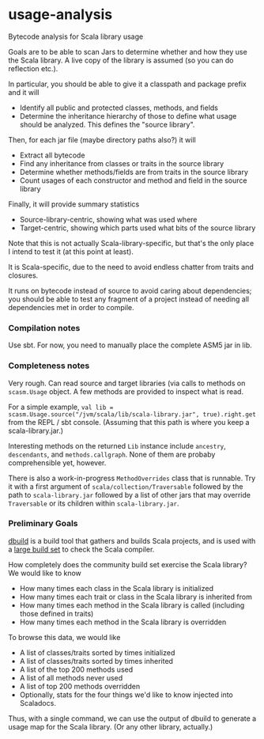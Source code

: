 usage-analysis
==============

Bytecode analysis for Scala library usage

Goals are to be able to scan Jars to determine whether and how they use the Scala library.  A live copy of the library is assumed (so you can do reflection etc.).

In particular, you should be able to give it a classpath and package prefix and it will
 * Identify all public and protected classes, methods, and fields
 * Determine the inheritance hierarchy of those
to define what usage should be analyzed.  This defines the "source library".
 
Then, for each jar file (maybe directory paths also?) it will
 * Extract all bytecode
 * Find any inheritance from classes or traits in the source library
 * Determine whether methods/fields are from traits in the source library
 * Count usages of each constructor and method and field in the source library

Finally, it will provide summary statistics
 * Source-library-centric, showing what was used where
 * Target-centric, showing which parts used what bits of the source library

Note that this is not actually Scala-library-specific, but that's the only place I intend to test it (at this point at least).

It is Scala-specific, due to the need to avoid endless chatter from traits and closures.

It runs on bytecode instead of source to avoid caring about dependencies; you should be able to test any fragment of a project instead of needing all dependencies met in order to compile.

### Compilation notes

Use sbt.  For now, you need to manually place the complete ASM5 jar in lib.

### Completeness notes

Very rough.  Can read source and target libraries (via calls to methods on `scasm.Usage` object.  A few methods are provided to inspect what is read.

For a simple example, `val lib = scasm.Usage.source("/jvm/scala/lib/scala-library.jar", true).right.get` from the REPL / sbt console.  (Assuming that this path is where you keep a scala-library.jar.)

Interesting methods on the returned `Lib` instance include `ancestry`, `descendants`, and `methods.callgraph`.  None of them are probaby comprehensible yet, however.

There is also a work-in-progress `MethodOverrides` class that is runnable.
Try it with a first argument of `scala/collection/Traversable` followed by
the path to `scala-library.jar` followed by a list of other jars that may
override `Traversable` or its children within `scala-library.jar`.

### Preliminary Goals

[dbuild](https://github.com/typesafehub/dbuild) is a build tool that gathers and builds Scala projects,
and is used with a [large build set](https://github.com/scala/community-builds) to check the Scala compiler.

How completely does the community build set exercise the Scala library?  We would like to know
 * How many times each class in the Scala library is initialized
 * How many times each trait or class in the Scala library is inherited from
 * How many times each method in the Scala library is called (including those defined in traits)
 * How many times each method in the Scala library is overridden

To browse this data, we would like
 * A list of classes/traits sorted by times initialized
 * A list of classes/traits sorted by times inherited
 * A list of the top 200 methods used
 * A list of all methods never used
 * A list of top 200 methods overridden
 * Optionally, stats for the four things we'd like to know injected into Scaladocs.

Thus, with a single command, we can use the output of dbuild to generate a usage map for the Scala library.
(Or any other library, actually.)

